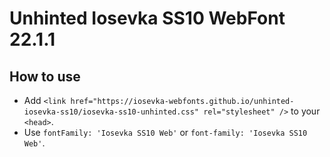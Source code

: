 # Unhinted Iosevka SS10 WebFont 22.1.1

## How to use

- Add `<link href="https://iosevka-webfonts.github.io/unhinted-iosevka-ss10/iosevka-ss10-unhinted.css" rel="stylesheet" />` to your `<head>`.
- Use `fontFamily: 'Iosevka SS10 Web'` or `font-family: 'Iosevka SS10 Web'`.
